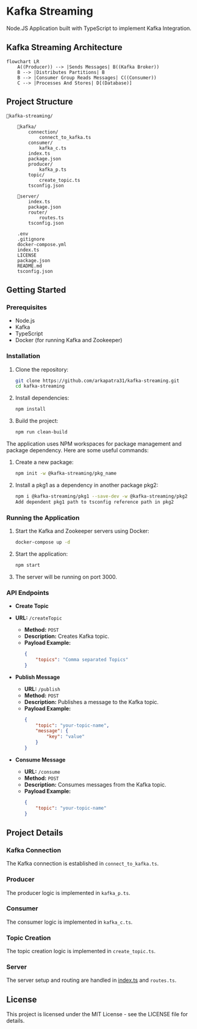 # Kafka Streaming

Node.JS Application built with TypeScript to implement Kafka Integration.

## Kafka Streaming Architecture

```mermaid
flowchart LR
    A((Producer)) --> |Sends Messages| B((Kafka Broker))
    B --> |Distributes Partitions| B
    B --> |Consumer Group Reads Messages| C((Consumer))
    C --> |Processes And Stores| D[(Database)]
```

## Project Structure
```
📂kafka-streaming/

    📂kafka/
        connection/
            connect_to_kafka.ts
        consumer/
            kafka_c.ts
        index.ts
        package.json
        producer/
            kafka_p.ts
        topic/
            create_topic.ts
        tsconfig.json

    📂server/
        index.ts
        package.json
        router/
            routes.ts
        tsconfig.json

    .env
    .gitignore
    docker-compose.yml
    index.ts
    LICENSE
    package.json
    README.md
    tsconfig.json
```
## Getting Started

### Prerequisites

- Node.js
- Kafka
- TypeScript
- Docker (for running Kafka and Zookeeper)

### Installation

1. Clone the repository:
    ```sh
    git clone https://github.com/arkapatra31/kafka-streaming.git
    cd kafka-streaming
    ```

2. Install dependencies:
    ```sh
    npm install
    ```

3. Build the project:
    ```sh
    npm run clean-build
    ```

The application uses NPM workspaces for package management and package dependency. Here are some useful commands:

1. Create a new package:
    ```sh
    npm init -w @kafka-streaming/pkg_name
    ```

2. Install a pkg1 as a dependency in another package pkg2:
    ```sh
    npm i @kafka-streaming/pkg1 --save-dev -w @kafka-streaming/pkg2
    Add dependent pkg1 path to tsconfig reference path in pkg2 
    ```

### Running the Application

1. Start the Kafka and Zookeeper servers using Docker:
    ```sh
    docker-compose up -d
    ```

2. Start the application:
    ```sh
    npm start
    ```

3. The server will be running on port 3000.

### API Endpoints

- **Create Topic**
- **URL:** `/createTopic`
    - **Method:** `POST`
    - **Description:** Creates Kafka topic.
    - **Payload Example:**
      ```json
      {
          "topics": "Comma separated Topics"
      }

- **Publish Message**
    - **URL:** `/publish`
    - **Method:** `POST`
    - **Description:** Publishes a message to the Kafka topic.
    - **Payload Example:**
      ```json
      {
          "topic": "your-topic-name",
          "message": {
              "key": "value"
          }
      }
      ```

- **Consume Message**
    - **URL:** `/consume`
    - **Method:** `POST`
    - **Description:** Consumes messages from the Kafka topic.
    - **Payload Example:**
      ```json
      {
          "topic": "your-topic-name"
      }

## Project Details

### Kafka Connection

The Kafka connection is established in `connect_to_kafka.ts`.

### Producer

The producer logic is implemented in `kafka_p.ts`.

### Consumer

The consumer logic is implemented in `kafka_c.ts`.

### Topic Creation

The topic creation logic is implemented in `create_topic.ts`.

### Server

The server setup and routing are handled in [index.ts](http://_vscodecontentref_/1) and `routes.ts`.

## License

This project is licensed under the MIT License - see the LICENSE file for details.